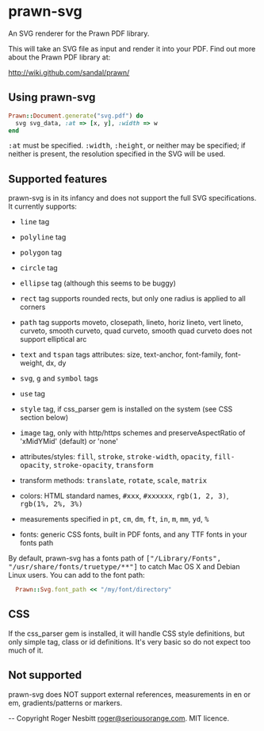 prawn-svg
=========

An SVG renderer for the Prawn PDF library.

This will take an SVG file as input and render it into your PDF.  Find out more about the Prawn PDF library at:

  http://wiki.github.com/sandal/prawn/

Using prawn-svg
---------------

```ruby
Prawn::Document.generate("svg.pdf") do
  svg svg_data, :at => [x, y], :width => w
end
```
  
<tt>:at</tt> must be specified.  <tt>:width</tt>, <tt>:height</tt>, or neither may be specified; if neither is present,
the resolution specified in the SVG will be used.

Supported features
------------------

prawn-svg is in its infancy and does not support the full SVG specifications.  It currently supports:

 - <tt>line</tt> tag
 - <tt>polyline</tt> tag
 - <tt>polygon</tt> tag
 - <tt>circle</tt> tag
 - <tt>ellipse</tt> tag (although this seems to be buggy)
 
 - <tt>rect</tt> tag
   supports rounded rects, but only one radius is applied to all corners
 
 - <tt>path</tt> tag
   supports moveto, closepath, lineto, horiz lineto, vert lineto, curveto, smooth curveto, quad curveto, smooth quad curveto
   does not support elliptical arc
 
 - <tt>text</tt> and <tt>tspan</tt> tags
   attributes: size, text-anchor, font-family, font-weight, dx, dy
   
 - <tt>svg</tt>, <tt>g</tt> and <tt>symbol</tt> tags
   
 - <tt>use</tt> tag
   
 - <tt>style</tt> tag, if css_parser gem is installed on the system (see CSS section below)

 - <tt>image</tt> tag, only with http/https schemes and preserveAspectRatio of 'xMidYMid' (default) or 'none'
   
 - attributes/styles: <tt>fill</tt>, <tt>stroke</tt>, <tt>stroke-width</tt>, <tt>opacity</tt>, <tt>fill-opacity</tt>, <tt>stroke-opacity</tt>, <tt>transform</tt>
 
 - transform methods: <tt>translate</tt>, <tt>rotate</tt>, <tt>scale</tt>, <tt>matrix</tt>
 
 - colors: HTML standard names, <tt>#xxx</tt>, <tt>#xxxxxx</tt>, <tt>rgb(1, 2, 3)</tt>, <tt>rgb(1%, 2%, 3%)</tt>
 
 - measurements specified in <tt>pt</tt>, <tt>cm</tt>, <tt>dm</tt>, <tt>ft</tt>, <tt>in</tt>, <tt>m</tt>, <tt>mm</tt>, <tt>yd</tt>, <tt>%</tt>
 
 - fonts: generic CSS fonts, built in PDF fonts, and any TTF fonts in your fonts path

By default, prawn-svg has a fonts path of <tt>["/Library/Fonts", "/usr/share/fonts/truetype/**"]</tt> to catch
Mac OS X and Debian Linux users.  You can add to the font path:

```ruby
  Prawn::Svg.font_path << "/my/font/directory"
```

CSS
---

If the css_parser gem is installed, it will handle CSS style definitions, but only simple tag, class or id definitions.  It's very basic
so do not expect too much of it.

Not supported
-------------

prawn-svg does NOT support external references, measurements in en or em, gradients/patterns or markers.

--
Copyright Roger Nesbitt <roger@seriousorange.com>.  MIT licence.
